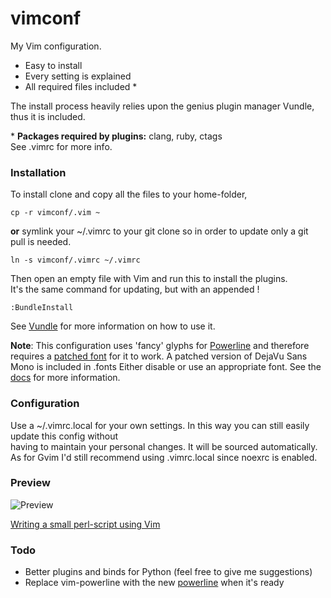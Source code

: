 vimconf
=======

My Vim configuration.
* Easy to install
* Every setting is explained
* All required files included \*

The install process heavily relies upon the genius plugin manager Vundle, 
thus it is included.  

\* **Packages required by plugins:** clang, ruby, ctags   
See .vimrc for more info. 

### Installation
To install clone and copy all the files to your home-folder,   

    cp -r vimconf/.vim ~

**or** symlink your ~/.vimrc to your git clone so in order to update
only a git pull is needed.  

    ln -s vimconf/.vimrc ~/.vimrc

Then open an empty file with Vim and run this to install the plugins.  
It's the same command for updating, but with an appended !   

    :BundleInstall

See [Vundle](https://github.com/gmarik/vundle) for more information on how 
to use it.

**Note**: This configuration uses 'fancy' glyphs for 
[Powerline](https://github.com/Lokaltog/vim-powerline) and therefore requires 
a [patched font](https://github.com/Lokaltog/vim-powerline/wiki/Patched-fonts) 
for it to work. A patched version of DejaVu Sans Mono is included in .fonts 
Either disable  or use an appropriate font. See the 
[docs](https://github.com/Lokaltog/vim-powerline#troubleshooting) for more 
information.  

### Configuration
Use a ~/.vimrc.local for your own settings. In this way you can still easily 
update this config without  
having to maintain your personal changes. It will be sourced automatically.  
As for Gvim I'd still recommend using .vimrc.local since noexrc is enabled.

### Preview
![Preview](http://i.imgur.com/rdTew.png "Vim screenshot")

[Writing a small perl-script using Vim](http://youtu.be/DrzAuLsxgwU)

### Todo
* Better plugins and binds for Python (feel free to give me 
suggestions)
* Replace vim-powerline with the new 
[powerline](https://github.com/Lokaltog/powerline) when it's ready
